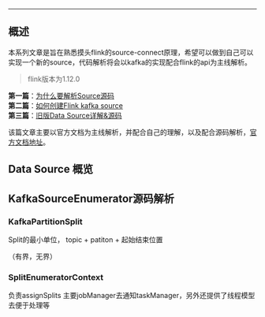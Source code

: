 ---

## 概述

本系列文章是旨在熟悉摸头flink的source-connect原理，希望可以做到自己可以实现一个新的source，代码解析将会以kafka的实现配合flink的api为主线解析。

>  flink版本为1.12.0

**第一篇**：[为什么要解析Source源码](https://shibd.github.io/2021/05/07/flink-source-1/)<br>
**第二篇**：[如何创建Flink kafka source](https://shibd.github.io/2021/05/11/flink-source-2/)<br>
**第三篇**：[旧版Data Source详解&源码](https://shibd.github.io/2021/05/14/flink-source-3/)<br>



该篇文章主要以官方文档为主线解析，并配合自己的理解，以及配合源码解析，[官方文档地址](https://ci.apache.org/projects/flink/flink-docs-release-1.12/dev/stream/sources.html)。




## Data Source 概览









## KafkaSourceEnumerator源码解析



### KafkaPartitionSplit



Split的最小单位， topic  + patiton + 起始结束位置 

（有界，无界）



### SplitEnumeratorContext



负责assignSplits 主要jobManager去通知taskManager，另外还提供了线程模型去便于处理等

